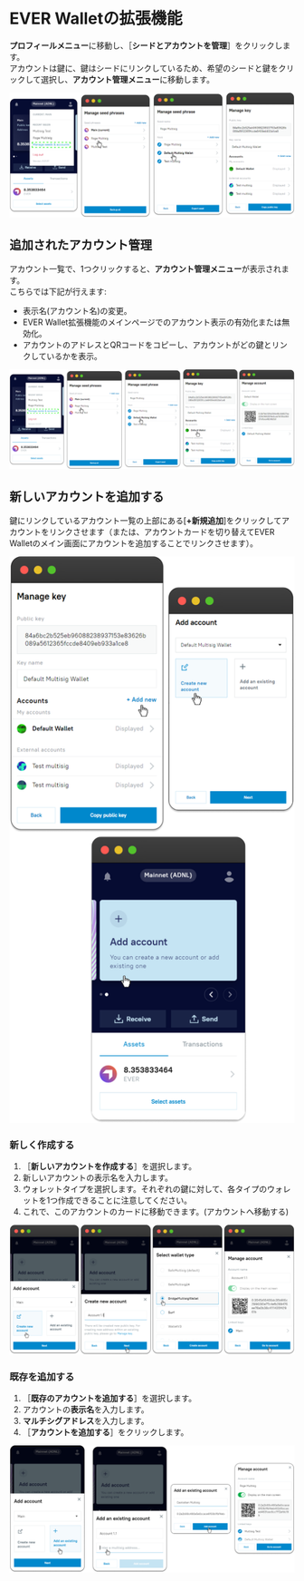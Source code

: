# EVER Walletの拡張機能

**プロフィールメニュー**に移動し、［**シードとアカウントを管理**］をクリックします。\
アカウントは鍵に、鍵はシードにリンクしているため、希望のシードと鍵をクリックして選択し、**アカウント管理メニュー**に移動します。

![](<../../.gitbook/assets/image (13).png>)

## 追加されたアカウント管理

アカウント一覧で、1つクリックすると、**アカウント管理メニュー**が表示されます。\
こちらでは下記が行えます:

* 表示名(アカウント名)の変更。&#x20;
* EVER Wallet拡張機能のメインページでのアカウント表示の有効化または無効化。
* アカウントのアドレスとQRコードをコピーし、アカウントがどの鍵とリンクしているかを表示。

![](<../../.gitbook/assets/image (52).png>)

## 新しいアカウントを追加する

鍵にリンクしているアカウント一覧の上部にある\[**+新規追加**]をクリックしてアカウントをリンクさせます（または、アカウントカードを切り替えてEVER Walletのメイン画面にアカウントを追加することでリンクさせます）。

![](<../../.gitbook/assets/image (1).png>)

### 新しく作成する

1. ［**新しいアカウントを作成する**］を選択します。
2. 新しいアカウントの表示名を入力します。
3. ウォレットタイプを選択します。それぞれの鍵に対して、各タイプのウォレットを1つ作成できることに注意してください。
4. これで、このアカウントのカードに移動できます。(アカウントへ移動する)

![](../../.gitbook/assets/image.png)

### 既存を追加する

1. ［**既存のアカウントを追加する**］を選択します。
2. アカウントの**表示名**を入力します。
3. **マルチシグアドレス**を入力します。
4. ［**アカウントを追加する**］をクリックします。

![](<../../.gitbook/assets/image (9).png>)
